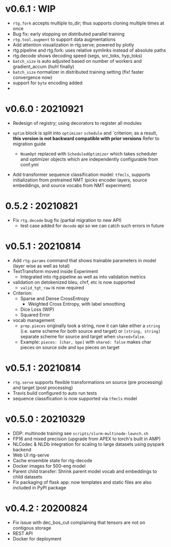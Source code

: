 # v0.6.1 : WIP
- `rtg.fork` accepts multiple to_dir; thus supports cloning multiple times at once
- Bug fix: early stopping on distributed parallel training
- `rtg.tool.augment` to support data augmentations
- Add attention visualization in rtg.serve; powered by plotly
- rtg.pipeline and rtg.fork: uses relative symlinks instead of absolute paths
- rtg.decode shows decoding speed (segs, src_toks, hyp_toks)
- `batch_size` is auto adjusted based on number of workers and gradient_accum (huh! finally)
- `batch_size` normalizer in distributed training setting (fix! faster convergence now)
- support for `byte` encoding added
- 

# v0.6.0 : 20210921
- Redesign of registry; using decorators to register all modules
- `optim` block is split into `optimizer` `schedule` and `criterion; as a result, **this version is not backward compatible with prior versions** Refer to migration guide
  - `NoamOpt` replaced with `ScheduledOptimizer` which takes scheduler and optimizer objects which are independently configurable from conf.yml
    
- Add transformer sequence classification model: `tfmcls`, supports initialization from pretrained NMT (picks encoder layers, source embeddings, and source vocabs from NMT experiment)

# 0.5.2 : 20210821
- Fix `rtg.decode` bug fix (partial migration to new API)
  - test case added for `decode` api so we can catch such errors in future

# v0.5.1 : 20210814
- Add `rtg-params` command that shows trainable parameters in model (layer wise as well as total)
- TextTransform moved inside Experiment
  - Integrated into rtg.pipeline as well as into validation metrics
- validation on detokenized bleu, chrf, etc is now supported 
  - `valid_tgt_raw` is now required
- Criterion:
  - Sparse and Dense CrossEntropy
    - Weighted Cross Entropy, with label smoothing
  - Dice Loss (WIP)
  - Squared Error
- vocab management
  - `prep.pieces` originally took a string, now it can take either a `string` (i.e. same scheme for both source and target) or
   `[string, string]` separate scheme for source and target when `shared=false`.
  - Example: `pieces: [char, bpe]` with `shared: false` makes char pieces on source side and `bpe` pieces on target   


# v0.5.1 : 20210814
- `rtg.serve` supports flexible transformations on source (pre processing) and target (post processing)
- Travis build configured to auto run tests
- sequence classification is now supported via `tfmcls` model

# v0.5.0 : 20210329
- DDP: multinode training see `scripts/slurm-multinode-launch.sh`
- FP16 and mixed precision (upgrade from APEX to torch's built in AMP)
- NLCodec & NLDb integration for scaling to large datasets using pyspark backend
- Web UI rtg-serve
- Cache ensemble state for rtg-decode
- Docker images for 500-eng model
- Parent child transfer: Shrink parent model vocab and embeddings to child datasets 
- Fix packaging of flask app: now templates and static files are also included in PyPI package


# v0.4.2 : 20200824 
- Fix issue with dec_bos_cut complaining that tensors are not on contigous storage
- REST API
- Docker for deployment
